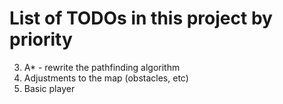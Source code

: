 # List of TODOs in this project by priority

3. A* - rewrite the pathfinding algorithm
4. Adjustments to the map (obstacles, etc)
5. Basic player